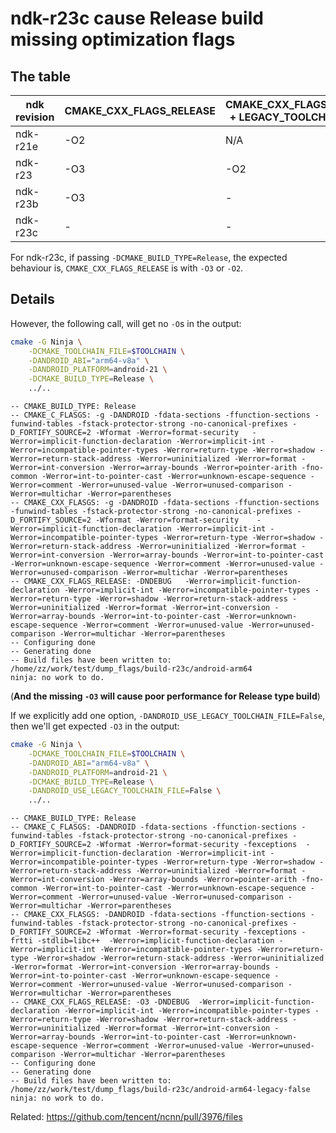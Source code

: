 # ndk-r23c cause Release build missing optimization flags

## The table
| ndk revision | CMAKE_CXX_FLAGS_RELEASE | CMAKE_CXX_FLAGS_RELEASE + LEGACY_TOOLCHAIN=True | CMAKE_CXX_FLAGS_RELEASE + LEGACY_TOOLCHAIN=False |
| ------------ | ----------------------- | ------- | -------- |
| ndk-r21e     | -O2    |   N/A |  N/A |
| ndk-r23      | -O3    |  -O2  | -O3  |
| ndk-r23b     | -O3    |   -   | -O3  | 
| ndk-r23c     |  -     |   -   | -O3  |

For ndk-r23c, if passing `-DCMAKE_BUILD_TYPE=Release`, the expected behaviour is, `CMAKE_CXX_FLAGS_RELEASE` is with `-O3` or `-O2`.

## Details
However, the following call, will get no `-O`s in the output:
```bash
cmake -G Ninja \
    -DCMAKE_TOOLCHAIN_FILE=$TOOLCHAIN \
    -DANDROID_ABI="arm64-v8a" \
    -DANDROID_PLATFORM=android-21 \
    -DCMAKE_BUILD_TYPE=Release \
    ../..
```

```
-- CMAKE_BUILD_TYPE: Release
-- CMAKE_C_FLASGS: -g -DANDROID -fdata-sections -ffunction-sections -funwind-tables -fstack-protector-strong -no-canonical-prefixes -D_FORTIFY_SOURCE=2 -Wformat -Werror=format-security   -Werror=implicit-function-declaration -Werror=implicit-int -Werror=incompatible-pointer-types -Werror=return-type -Werror=shadow -Werror=return-stack-address -Werror=uninitialized -Werror=format -Werror=int-conversion -Werror=array-bounds -Werror=pointer-arith -fno-common -Werror=int-to-pointer-cast -Werror=unknown-escape-sequence -Werror=comment -Werror=unused-value -Werror=unused-comparison -Werror=multichar -Werror=parentheses
-- CMAKE_CXX_FLASGS: -g -DANDROID -fdata-sections -ffunction-sections -funwind-tables -fstack-protector-strong -no-canonical-prefixes -D_FORTIFY_SOURCE=2 -Wformat -Werror=format-security    -Werror=implicit-function-declaration -Werror=implicit-int -Werror=incompatible-pointer-types -Werror=return-type -Werror=shadow -Werror=return-stack-address -Werror=uninitialized -Werror=format -Werror=int-conversion -Werror=array-bounds -Werror=int-to-pointer-cast -Werror=unknown-escape-sequence -Werror=comment -Werror=unused-value -Werror=unused-comparison -Werror=multichar -Werror=parentheses
-- CMAKE_CXX_FLAGS_RELEASE: -DNDEBUG   -Werror=implicit-function-declaration -Werror=implicit-int -Werror=incompatible-pointer-types -Werror=return-type -Werror=shadow -Werror=return-stack-address -Werror=uninitialized -Werror=format -Werror=int-conversion -Werror=array-bounds -Werror=int-to-pointer-cast -Werror=unknown-escape-sequence -Werror=comment -Werror=unused-value -Werror=unused-comparison -Werror=multichar -Werror=parentheses
-- Configuring done
-- Generating done
-- Build files have been written to: /home/zz/work/test/dump_flags/build-r23c/android-arm64
ninja: no work to do.
```
(**And the missing `-O3` will cause poor performance for Release type build**)

If we explicitly add one option, `-DANDROID_USE_LEGACY_TOOLCHAIN_FILE=False`, then we'll get expected `-O3` in the output:
```bash
cmake -G Ninja \
    -DCMAKE_TOOLCHAIN_FILE=$TOOLCHAIN \
    -DANDROID_ABI="arm64-v8a" \
    -DANDROID_PLATFORM=android-21 \
    -DCMAKE_BUILD_TYPE=Release \
    -DANDROID_USE_LEGACY_TOOLCHAIN_FILE=False \
    ../..
```

```
-- CMAKE_BUILD_TYPE: Release
-- CMAKE_C_FLASGS: -DANDROID -fdata-sections -ffunction-sections -funwind-tables -fstack-protector-strong -no-canonical-prefixes -D_FORTIFY_SOURCE=2 -Wformat -Werror=format-security -fexceptions  -Werror=implicit-function-declaration -Werror=implicit-int -Werror=incompatible-pointer-types -Werror=return-type -Werror=shadow -Werror=return-stack-address -Werror=uninitialized -Werror=format -Werror=int-conversion -Werror=array-bounds -Werror=pointer-arith -fno-common -Werror=int-to-pointer-cast -Werror=unknown-escape-sequence -Werror=comment -Werror=unused-value -Werror=unused-comparison -Werror=multichar -Werror=parentheses
-- CMAKE_CXX_FLASGS: -DANDROID -fdata-sections -ffunction-sections -funwind-tables -fstack-protector-strong -no-canonical-prefixes -D_FORTIFY_SOURCE=2 -Wformat -Werror=format-security -fexceptions -frtti -stdlib=libc++  -Werror=implicit-function-declaration -Werror=implicit-int -Werror=incompatible-pointer-types -Werror=return-type -Werror=shadow -Werror=return-stack-address -Werror=uninitialized -Werror=format -Werror=int-conversion -Werror=array-bounds -Werror=int-to-pointer-cast -Werror=unknown-escape-sequence -Werror=comment -Werror=unused-value -Werror=unused-comparison -Werror=multichar -Werror=parentheses
-- CMAKE_CXX_FLAGS_RELEASE: -O3 -DNDEBUG  -Werror=implicit-function-declaration -Werror=implicit-int -Werror=incompatible-pointer-types -Werror=return-type -Werror=shadow -Werror=return-stack-address -Werror=uninitialized -Werror=format -Werror=int-conversion -Werror=array-bounds -Werror=int-to-pointer-cast -Werror=unknown-escape-sequence -Werror=comment -Werror=unused-value -Werror=unused-comparison -Werror=multichar -Werror=parentheses
-- Configuring done
-- Generating done
-- Build files have been written to: /home/zz/work/test/dump_flags/build-r23c/android-arm64-legacy-false
ninja: no work to do.
```

Related: https://github.com/tencent/ncnn/pull/3976/files